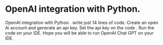 # OpenAI integration with Python.
OpenAI integration with Python . write just 14 lines of code.
Create an open Ai account and generate an api key.
Set the api key on the code .
Run the code on your IDE.
Hope you will be able to run OpenAI Chat GPT on your IDE.
